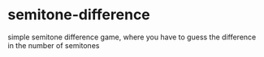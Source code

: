 # semitone-difference
simple semitone difference game, where you have to guess the difference in the number of semitones
